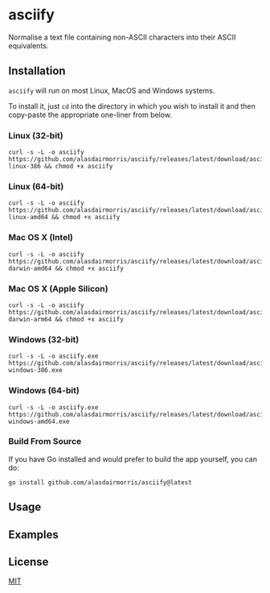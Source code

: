 # asciify

Normalise a text file containing non-ASCII characters into their ASCII equivalents.

## Installation

`asciify` will run on most Linux, MacOS and Windows systems.

To install it, just `cd` into the directory in which you wish to install it and then copy-paste the appropriate one-liner from below.

### Linux (32-bit)

```
curl -s -L -o asciify https://github.com/alasdairmorris/asciify/releases/latest/download/asciify-linux-386 && chmod +x asciify
```

### Linux (64-bit)

```
curl -s -L -o asciify https://github.com/alasdairmorris/asciify/releases/latest/download/asciify-linux-amd64 && chmod +x asciify
```

### Mac OS X (Intel)

```
curl -s -L -o asciify https://github.com/alasdairmorris/asciify/releases/latest/download/asciify-darwin-amd64 && chmod +x asciify
```

### Mac OS X (Apple Silicon)

```
curl -s -L -o asciify https://github.com/alasdairmorris/asciify/releases/latest/download/asciify-darwin-arm64 && chmod +x asciify
```

### Windows (32-bit)

```
curl -s -L -o asciify.exe https://github.com/alasdairmorris/asciify/releases/latest/download/asciify-windows-386.exe
```

### Windows (64-bit)

```
curl -s -L -o asciify.exe https://github.com/alasdairmorris/asciify/releases/latest/download/asciify-windows-amd64.exe
```


### Build From Source

If you have Go installed and would prefer to build the app yourself, you can do:

```
go install github.com/alasdairmorris/asciify@latest
```


## Usage


## Examples


## License

[MIT](LICENSE)
